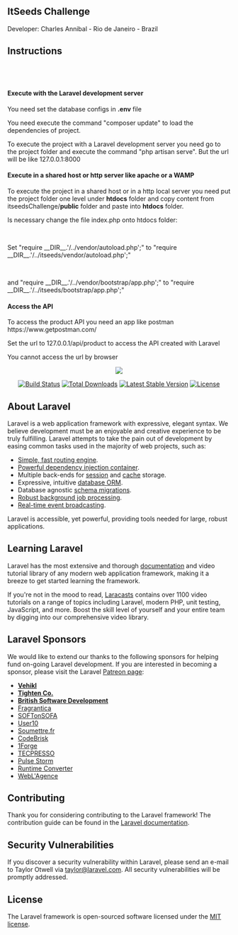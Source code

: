 <h2>ItSeeds Challenge</h2>

<p>Developer: Charles Annibal - Rio de Janeiro - Brazil</p>
<h2>Instructions<h2>
<br>
<h4>Execute with the Laravel development server</h4>
<p>You need set the database configs in <b>.env</b> file </p>
<p>You need execute the command "composer update" to load the dependencies of project.</p>
<p>To execute the project with a Laravel development server you need go to the project folder and execute the command "php artisan serve".
But the url will be like 127.0.0.1:8000</p>

<h4>Execute in a shared host or http server like apache or a WAMP</h4>
<p>To execute the project in a shared host or in a http local server you need put the project folder one level under <b>htdocs</b> folder and copy content from itseedsChallenge/<b>public</b> folder and paste into <b>htdocs</b> folder.<p>
<p>Is necessary change the file index.php onto htdocs folder:</p>
<br>
<p>Set "require __DIR__.'/../vendor/autoload.php';" to "require __DIR__.'/../itseeds/vendor/autoload.php';"</p>
<br>
<p>and "require __DIR__.'/../vendor/bootstrap/app.php';" to "require __DIR__.'/../itseeds/bootstrap/app.php';"</p>

<h4>Access the API</h4>
<p>To access the product API you need an app like postman https://www.getpostman.com/</p>

<p>Set the url to 127.0.0.1/api/product to access the API created with Laravel</p>
<p>You cannot access the url by browser</p>

<p align="center"><img src="https://laravel.com/assets/img/components/logo-laravel.svg"></p>

<p align="center">
<a href="https://travis-ci.org/laravel/framework"><img src="https://travis-ci.org/laravel/framework.svg" alt="Build Status"></a>
<a href="https://packagist.org/packages/laravel/framework"><img src="https://poser.pugx.org/laravel/framework/d/total.svg" alt="Total Downloads"></a>
<a href="https://packagist.org/packages/laravel/framework"><img src="https://poser.pugx.org/laravel/framework/v/stable.svg" alt="Latest Stable Version"></a>
<a href="https://packagist.org/packages/laravel/framework"><img src="https://poser.pugx.org/laravel/framework/license.svg" alt="License"></a>
</p>

## About Laravel

Laravel is a web application framework with expressive, elegant syntax. We believe development must be an enjoyable and creative experience to be truly fulfilling. Laravel attempts to take the pain out of development by easing common tasks used in the majority of web projects, such as:

- [Simple, fast routing engine](https://laravel.com/docs/routing).
- [Powerful dependency injection container](https://laravel.com/docs/container).
- Multiple back-ends for [session](https://laravel.com/docs/session) and [cache](https://laravel.com/docs/cache) storage.
- Expressive, intuitive [database ORM](https://laravel.com/docs/eloquent).
- Database agnostic [schema migrations](https://laravel.com/docs/migrations).
- [Robust background job processing](https://laravel.com/docs/queues).
- [Real-time event broadcasting](https://laravel.com/docs/broadcasting).

Laravel is accessible, yet powerful, providing tools needed for large, robust applications.

## Learning Laravel

Laravel has the most extensive and thorough [documentation](https://laravel.com/docs) and video tutorial library of any modern web application framework, making it a breeze to get started learning the framework.

If you're not in the mood to read, [Laracasts](https://laracasts.com) contains over 1100 video tutorials on a range of topics including Laravel, modern PHP, unit testing, JavaScript, and more. Boost the skill level of yourself and your entire team by digging into our comprehensive video library.

## Laravel Sponsors

We would like to extend our thanks to the following sponsors for helping fund on-going Laravel development. If you are interested in becoming a sponsor, please visit the Laravel [Patreon page](https://patreon.com/taylorotwell):

- **[Vehikl](https://vehikl.com/)**
- **[Tighten Co.](https://tighten.co)**
- **[British Software Development](https://www.britishsoftware.co)**
- [Fragrantica](https://www.fragrantica.com)
- [SOFTonSOFA](https://softonsofa.com/)
- [User10](https://user10.com)
- [Soumettre.fr](https://soumettre.fr/)
- [CodeBrisk](https://codebrisk.com)
- [1Forge](https://1forge.com)
- [TECPRESSO](https://tecpresso.co.jp/)
- [Pulse Storm](http://www.pulsestorm.net/)
- [Runtime Converter](http://runtimeconverter.com/)
- [WebL'Agence](https://weblagence.com/)

## Contributing

Thank you for considering contributing to the Laravel framework! The contribution guide can be found in the [Laravel documentation](https://laravel.com/docs/contributions).

## Security Vulnerabilities

If you discover a security vulnerability within Laravel, please send an e-mail to Taylor Otwell via [taylor@laravel.com](mailto:taylor@laravel.com). All security vulnerabilities will be promptly addressed.

## License

The Laravel framework is open-sourced software licensed under the [MIT license](https://opensource.org/licenses/MIT).
